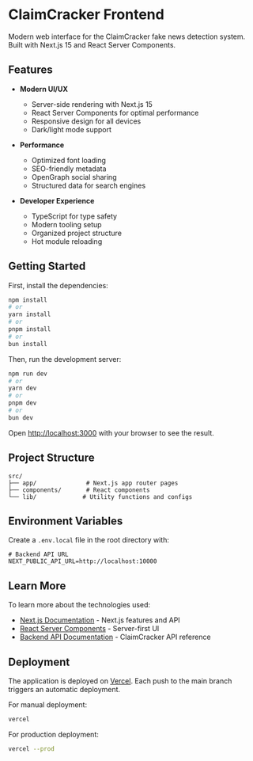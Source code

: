 # ClaimCracker Frontend

Modern web interface for the ClaimCracker fake news detection system. Built with Next.js 15 and React Server Components.

## Features

- **Modern UI/UX**

  - Server-side rendering with Next.js 15
  - React Server Components for optimal performance
  - Responsive design for all devices
  - Dark/light mode support

- **Performance**

  - Optimized font loading
  - SEO-friendly metadata
  - OpenGraph social sharing
  - Structured data for search engines

- **Developer Experience**
  - TypeScript for type safety
  - Modern tooling setup
  - Organized project structure
  - Hot module reloading

## Getting Started

First, install the dependencies:

```bash
npm install
# or
yarn install
# or
pnpm install
# or
bun install
```

Then, run the development server:

```bash
npm run dev
# or
yarn dev
# or
pnpm dev
# or
bun dev
```

Open [http://localhost:3000](http://localhost:3000) with your browser to see the result.

## Project Structure

```
src/
├── app/              # Next.js app router pages
├── components/       # React components
└── lib/             # Utility functions and configs
```

## Environment Variables

Create a `.env.local` file in the root directory with:

```env
# Backend API URL
NEXT_PUBLIC_API_URL=http://localhost:10000
```

## Learn More

To learn more about the technologies used:

- [Next.js Documentation](https://nextjs.org/docs) - Next.js features and API
- [React Server Components](https://nextjs.org/docs/app/building-your-application/rendering/server-components) - Server-first UI
- [Backend API Documentation](http://localhost:10000/docs) - ClaimCracker API reference

## Deployment

The application is deployed on [Vercel](https://vercel.com). Each push to the main branch triggers an automatic deployment.

For manual deployment:

```bash
vercel
```

For production deployment:

```bash
vercel --prod
```
